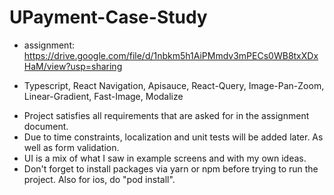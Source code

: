 # UPayment-Case-Study

* assignment: https://drive.google.com/file/d/1nbkm5h1AiPMmdv3mPECs0WB8txXDxHaM/view?usp=sharing

* Typescript, React Navigation, Apisauce, React-Query, Image-Pan-Zoom, Linear-Gradient, Fast-Image, Modalize

- Project satisfies all requirements that are asked for in the assignment document.
- Due to time constraints, localization and unit tests will be added later. As well as form validation.
- UI is a mix of what I saw in example screens and with my own ideas.
- Don't forget to install packages via yarn or npm before trying to run the project. Also for ios, do "pod install".
